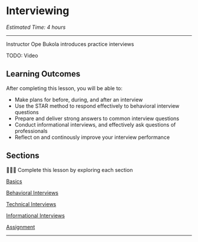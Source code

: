 
# Interviewing
*Estimated Time: 4 hours*

---

<aside>
  Instructor Ope Bukola introduces practice interviews
</aside>

TODO: Video

## **Learning Outcomes**

After completing this lesson, you will be able to:

- Make plans for before, during, and after an interview
- Use the STAR method to respond effectively to behavioral interview questions
- Prepare and deliver strong answers to common interview questions
- Conduct informational interviews, and effectively ask questions of professionals
- Reflect on and continously improve your interview performance


## Sections

<aside>

👩🏿‍🏫 Complete this lesson by exploring each section

</aside>

[Basics](/lessons/interviews/interviewing-basics.md)

[Behavioral Interviews](/lessons/interviews/behavioral-interviews.md)

[Technical Interviews](/lessons/interviews/technical-interviews.md)

[Informational Interviews](/lessons/interviews/informational-interviews.md)

[Assignment](/lessons/interviews/assignment.md)


---
